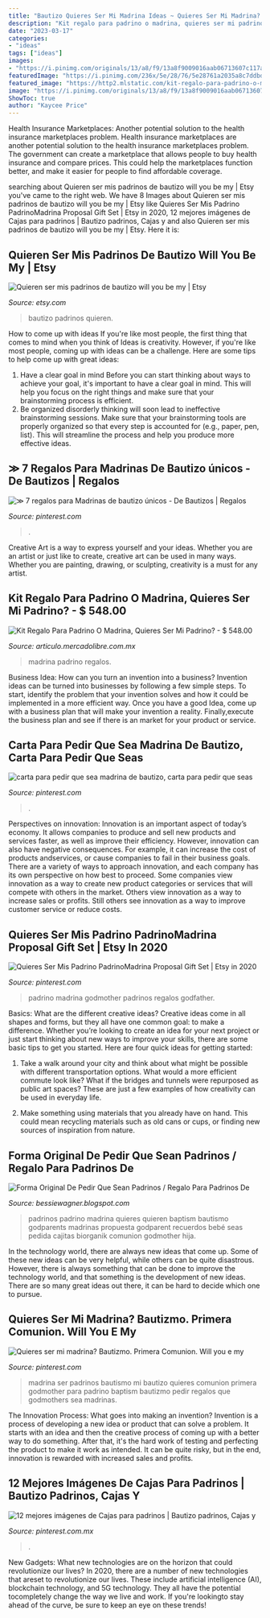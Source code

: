 ```yaml
---
title: "Bautizo Quieres Ser Mi Madrina Ideas ~ Quieres Ser Mi Madrina? Bautizmo. Primera Comunion. Will You E My"
description: "Kit regalo para padrino o madrina, quieres ser mi padrino?"
date: "2023-03-17"
categories:
- "ideas"
tags: ["ideas"]
images:
- "https://i.pinimg.com/originals/13/a8/f9/13a8f9009016aab06713607c117a3417.jpg"
featuredImage: "https://i.pinimg.com/236x/5e/28/76/5e28761a2035a8c7ddbd2c5e74b5bee8.jpg"
featured_image: "https://http2.mlstatic.com/kit-regalo-para-padrino-o-madrina-quieres-ser-mi-padrino-D_NQ_NP_992350-MLM26957734000_032018-F.jpg"
image: "https://i.pinimg.com/originals/13/a8/f9/13a8f9009016aab06713607c117a3417.jpg"
ShowToc: true
author: "Kaycee Price"
---
```



Health Insurance Marketplaces: Another potential solution to the health insurance marketplaces problem.
Health insurance marketplaces are another potential solution to the health insurance marketplaces problem. The government can create a marketplace that allows people to buy health insurance and compare prices. This could help the marketplaces function better, and make it easier for people to find affordable coverage.

	

		
searching about Quieren ser mis padrinos de bautizo will you be my | Etsy you've came to the right web. We have 8 Images about Quieren ser mis padrinos de bautizo will you be my | Etsy like Quieres Ser Mis Padrino PadrinoMadrina Proposal Gift Set | Etsy in 2020, 12 mejores imágenes de Cajas para padrinos | Bautizo padrinos, Cajas y and also Quieren ser mis padrinos de bautizo will you be my | Etsy. Here it is:
		
    
## Quieren Ser Mis Padrinos De Bautizo Will You Be My | Etsy

<img loading=lazy src="https://i.etsystatic.com/19248286/r/il/b0d150/2262877964/il_570xN.2262877964_49jf.jpg" onerror="this.onerror=null;this.src='https://tse4.mm.bing.net/th?id=OIP.iOsyTtLvhWjm2sKUugMkbwHaJQ&amp;pid=15.1';" alt="Quieren ser mis padrinos de bautizo will you be my | Etsy">

_Source: etsy.com_

>bautizo padrinos quieren. 

	

How to come up with ideas
If you're like most people, the first thing that comes to mind when you think of Ideas is creativity. However, if you're like most people, coming up with ideas can be a challenge. 
Here are some tips to help come up with great ideas: 
1. Have a clear goal in mind 
Before you can start thinking about ways to achieve your goal, it's important to have a clear goal in mind. This will help you focus on the right things and make sure that your brainstorming process is efficient. 
2. Be organized 
 disorderly thinking will soon lead to ineffective brainstorming sessions. Make sure that your brainstorming tools are properly organized so that every step is accounted for (e.g., paper, pen, list). This will streamline the process and help you produce more effective ideas. 

    
## ≫ 7 Regalos Para Madrinas De Bautizo únicos - De Bautizos | Regalos

<img loading=lazy src="https://i.pinimg.com/736x/4a/ee/f6/4aeef6a364629e80be319c1fc74198b3.jpg" onerror="this.onerror=null;this.src='https://tse3.mm.bing.net/th?id=OIP.Ce7TsEt0xZT07BKPycUsoQHaLG&amp;pid=15.1';" alt="≫ 7 regalos para Madrinas de bautizo únicos - De Bautizos | Regalos">

_Source: pinterest.com_

>. 

	

Creative Art is a way to express yourself and your ideas. Whether you are an artist or just like to create, creative art can be used in many ways. Whether you are painting, drawing, or sculpting, creativity is a must for any artist.

    
## Kit Regalo Para Padrino O Madrina, Quieres Ser Mi Padrino? - $ 548.00

<img loading=lazy src="https://http2.mlstatic.com/kit-regalo-para-padrino-o-madrina-quieres-ser-mi-padrino-D_NQ_NP_992350-MLM26957734000_032018-F.jpg" onerror="this.onerror=null;this.src='https://tse1.mm.bing.net/th?id=OIP.FBXsUnymJyCD4I4JKn4U0QHaJ4&amp;pid=15.1';" alt="Kit Regalo Para Padrino O Madrina, Quieres Ser Mi Padrino? - $ 548.00">

_Source: articulo.mercadolibre.com.mx_

>madrina padrino regalos. 

	

Business Idea: How can you turn an invention into a business?
Invention ideas can be turned into businesses by following a few simple steps. To start, identify the problem that your invention solves and how it could be implemented in a more efficient way. Once you have a good Idea, come up with a business plan that will make your invention a reality. Finally,execute the business plan and see if there is an market for your product or service.

    
## Carta Para Pedir Que Sea Madrina De Bautizo, Carta Para Pedir Que Seas

<img loading=lazy src="https://i.pinimg.com/originals/99/bc/5e/99bc5eb54010a98b020a82ccd16d67ba.jpg" onerror="this.onerror=null;this.src='https://tse3.mm.bing.net/th?id=OIP.6yK6b5oH3IpSQ-Zdn5dcigHaJ4&amp;pid=15.1';" alt="carta para pedir que sea madrina de bautizo, carta para pedir que seas">

_Source: pinterest.com_

>. 

	

Perspectives on innovation:
Innovation is an important aspect of today’s economy. It allows companies to produce and sell new products and services faster, as well as improve their efficiency. However, innovation can also have negative consequences. For example, it can increase the cost of products andservices, or cause companies to fail in their business goals. There are a variety of ways to approach innovation, and each company has its own perspective on how best to proceed. Some companies view innovation as a way to create new product categories or services that will compete with others in the market. Others view innovation as a way to increase sales or profits. Still others see innovation as a way to improve customer service or reduce costs.

    
## Quieres Ser Mis Padrino PadrinoMadrina Proposal Gift Set | Etsy In 2020

<img loading=lazy src="https://i.pinimg.com/originals/cc/5a/a1/cc5aa15868e9555419c9b677eda939bc.jpg" onerror="this.onerror=null;this.src='https://tse2.mm.bing.net/th?id=OIP.wme6E4ykbEZtijPEZ7Z-QQHaJ4&amp;pid=15.1';" alt="Quieres Ser Mis Padrino PadrinoMadrina Proposal Gift Set | Etsy in 2020">

_Source: pinterest.com_

>padrino madrina godmother padrinos regalos godfather. 

	

Basics: What are the different creative ideas?
Creative ideas come in all shapes and forms, but they all have one common goal: to make a difference. Whether you’re looking to create an idea for your next project or just start thinking about new ways to improve your skills, there are some basic tips to get you started. Here are four quick ideas for getting started:
1. Take a walk around your city and think about what might be possible with different transportation options. What would a more efficient commute look like? What if the bridges and tunnels were repurposed as public art spaces? These are just a few examples of how creativity can be used in everyday life.

2. Make something using materials that you already have on hand. This could mean recycling materials such as old cans or cups, or finding new sources of inspiration from nature.

    
## Forma Original De Pedir Que Sean Padrinos / Regalo Para Padrinos De

<img loading=lazy src="https://i.pinimg.com/originals/d8/4a/7d/d84a7d1803d358b2ee0ad8cc416f7859.jpg" onerror="this.onerror=null;this.src='https://tse2.mm.bing.net/th?id=OIP.DzUfuH5t3ZznvEun19EKBAHaJ3&amp;pid=15.1';" alt="Forma Original De Pedir Que Sean Padrinos / Regalo Para Padrinos De">

_Source: bessiewagner.blogspot.com_

>padrinos padrino madrina quieres quieren baptism bautismo godparents madrinas propuesta godparent recuerdos bebé seas pedida cajitas biorganik comunion godmother hija. 

	

In the technology world, there are always new ideas that come up. Some of these new ideas can be very helpful, while others can be quite disastrous. However, there is always something that can be done to improve the technology world, and that something is the development of new ideas. There are so many great ideas out there, it can be hard to decide which one to pursue.

    
## Quieres Ser Mi Madrina? Bautizmo. Primera Comunion. Will You E My

<img loading=lazy src="https://i.pinimg.com/originals/13/a8/f9/13a8f9009016aab06713607c117a3417.jpg" onerror="this.onerror=null;this.src='https://tse1.mm.bing.net/th?id=OIP.LUEdy2sYonJS_JM9TXck5gHaJ4&amp;pid=15.1';" alt="Quieres ser mi madrina? Bautizmo. Primera Comunion. Will you e my">

_Source: pinterest.com_

>madrina ser padrinos bautismo mi bautizo quieres comunion primera godmother para padrino baptism bautizmo pedir regalos que godmothers sea madrinas. 

	

The Innovation Process: What goes into making an invention?
Invention is a process of developing a new idea or product that can solve a problem. It starts with an idea and then the creative process of coming up with a better way to do something. After that, it's the hard work of testing and perfecting the product to make it work as intended. It can be quite risky, but in the end, innovation is rewarded with increased sales and profits.

    
## 12 Mejores Imágenes De Cajas Para Padrinos | Bautizo Padrinos, Cajas Y

<img loading=lazy src="https://i.pinimg.com/236x/5e/28/76/5e28761a2035a8c7ddbd2c5e74b5bee8.jpg" onerror="this.onerror=null;this.src='https://tse1.mm.bing.net/th?id=OIP.DZlieOC7wY-Y97pPxT87xwAAAA&amp;pid=15.1';" alt="12 mejores imágenes de Cajas para padrinos | Bautizo padrinos, Cajas y">

_Source: pinterest.com.mx_

>. 

	

New Gadgets: What new technologies are on the horizon that could revolutionize our lives?
In 2020, there are a number of new technologies that areset to revolutionize our lives. These include artificial intelligence (AI), blockchain technology, and 5G technology. They all have the potential tocompletely change the way we live and work. If you're lookingto stay ahead of the curve, be sure to keep an eye on these trends!

